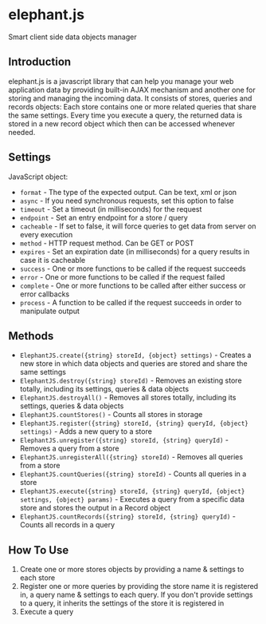 elephant.js
===========

Smart client side data objects manager

Introduction
------------
elephant.js is a javascript library that can help you manage your web application data by providing built-in AJAX mechanism and another one for storing and managing the incoming data.
It consists of stores, queries and records objects:
Each store contains one or more related queries that share the same settings.
Every time you execute a query, the returned data is stored in a new record object which then can be accessed whenever needed.

Settings
--------
JavaScript object:
* `format` - The type of the expected output. Can be text, xml or json
* `async` - If you need synchronous requests, set this option to false
* `timeout` - Set a timeout (in milliseconds) for the request
* `endpoint` - Set an entry endpoint for a store / query
* `cacheable` - If set to false, it will force queries to get data from server on every execution
* `method` - HTTP request method. Can be GET or POST
* `expires` - Set an expiration date (in milliseconds) for a query results in case it is cacheable
* `success` - One or more functions to be called if the request succeeds
* `error` - One or more functions to be called if the request failed
* `complete` - One or more functions to be called after either success or error callbacks
* `process` - A function to be called if the request succeeds in order to manipulate output

Methods
-------
* `ElephantJS.create({string} storeId, {object} settings)` - Creates a new store in which data objects and queries are stored and share the same settings
* `ElephantJS.destroy({string} storeId)` - Removes an existing store totally, including its settings, queries & data objects
* `ElephantJS.destroyAll()` - Removes all stores totally, including its settings, queries & data objects
* `ElephantJS.countStores()` - Counts all stores in storage
* `ElephantJS.register({string} storeId, {string} queryId, {object} settings)` - Adds a new query to a store
* `ElephantJS.unregister({string} storeId, {string} queryId)` - Removes a query from a store
* `ElephantJS.unregisterAll({string} storeId)` - Removes all queries from a store
* `ElephantJS.countQueries({string} storeId)` - Counts all queries in a store
* `ElephantJS.execute({string} storeId, {string} queryId, {object} settings, {object} params)` - Executes a query from a specific data store and stores the output in a Record object
* `ElephantJS.countRecords({string} storeId, {string} queryId)` - Counts all records in a query

How To Use
----------
1. Create one or more stores objects by providing a name & settings to each store
2. Register one or more queries by providing the store name it is registered in, a query name & settings to each query.
 If you don't provide settings to a query, it inherits the settings of the store it is registered in
3. Execute a query
